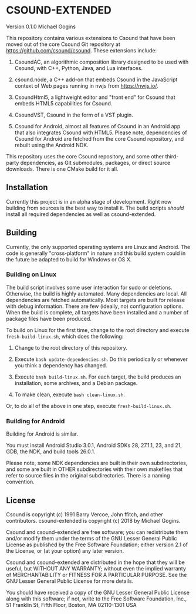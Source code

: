 # CSOUND-EXTENDED

Version 0.1.0
Michael Gogins

This repository contains various extensions to Csound that have been moved 
out of the core Csound Git repository at https://github.com/csound/csound. 
These extensions include:

1.  CsoundAC, an algorithmic composition library designed to be used with 
    Csound, with C++, Python, Java, and Lua interfaces.
   
2.  csound.node, a C++ add-on that embeds Csound in the JavaScript context of 
    Web pages running in nwjs from https://nwjs.io/.
   
3.  CsoundHtml5, a lightweight editor and "front end" for Csound that embeds 
    HTML5 capabilities for Csound.

4.  CsoundVST, Csound in the form of a VST plugin.

5.  Csound for Android, almost all features of Csound in an Android app that 
    also integrates Csound with HTML5. Please note, dependencies of Csound 
    for Android are fetched from the core Csound repository, and rebuilt 
    using the Android NDK.

This repository uses the core Csound repository, and some other third-party 
dependencies, as Git submodules, packages, or direct source downloads. There 
is one CMake build for it all.

## Installation

Currently this project is in an alpha stage of development. Right now building 
from sources is the best way to install it. The build scripts _should_ install 
all required dependencies as well as csound-extended.

## Building

Currently, the only supported operating systems are Linux and Android. The 
code is generally "cross-platform" in nature and this build system could in 
the future be adapted to build for Windows or OS X.
 
### Building on Linux

The build script involves some user interaction for sudo or deletions. 
Otherwise, the build is highly automated. Many dependencies are local. All 
dependencies are fetched automatically. Most targets are built for release 
with debug information. There are few (ideally, no) configuration options. 
When the build is complete, all targets have been installed and a number of 
package files have been produced.

To build on Linux for the first time, change to the root directory and execute 
`fresh-build-linux.sh`, which does the following:

1.  Change to the root directory of this repository.

2.  Execute `bash update-dependencies.sh`. Do this periodically or whenever 
    you think a dependency has changed.
    
3.  Execute `bash build-linux.sh`. For each target, the build produces an 
    installation, some archives, and a Debian package.

4.  To make clean, execute `bash clean-linux.sh`. 

Or, to do all of the above in one step, execute `fresh-build-linux.sh`.

### Building for Android

Building for Android is similar. 

You must install Android Studio 3.0.1, Android SDKs 28, 27.1.1, 23, and 21, 
GDB, the NDK, and build tools 26.0.1.

Please note, some NDK dependencies are built in their own subdirectories, 
and some are built in OTHER subdirectories with their own makefiles that 
refer to source files in the original subdirectories. There is a naming 
convention.


## License

Csound is copyright (c) 1991 Barry Vercoe, John ffitch, and other contributors.
csound-extended is copyright (c) 2018 by Michael Gogins.

Csound and csound-extended are free software; you can redistribute them
and/or modify them under the terms of the GNU Lesser General Public
License as published by the Free Software Foundation; either
version 2.1 of the License, or (at your option) any later version.

Csound and csound-extended are distributed in the hope that they will be 
useful, but WITHOUT ANY WARRANTY; without even the implied warranty of
MERCHANTABILITY or FITNESS FOR A PARTICULAR PURPOSE.  See the GNU Lesser 
General Public License for more details.

You should have received a copy of the GNU Lesser General Public
License along with this software; if not, write to the Free Software
Foundation, Inc., 51 Franklin St, Fifth Floor, Boston, MA
02110-1301 USA

